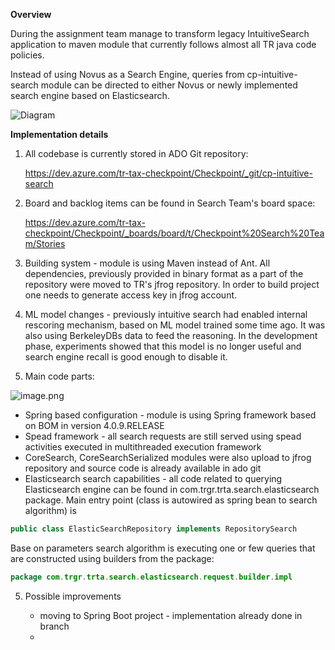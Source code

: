 **Overview**

During the assignment team manage to transform legacy IntuitiveSearch application to maven module that currently follows almost all TR java code policies.

Instead of using Novus as a Search Engine, queries from cp-intuitive-search module can be directed to either Novus or newly implemented search engine based on Elasticsearch. 

![Diagram](/.attachments/image-ce7e30c3-f50c-478b-947e-e7e81f573c0e.png)

**Implementation details**

1. All codebase is currently stored in ADO Git repository:

   https://dev.azure.com/tr-tax-checkpoint/Checkpoint/_git/cp-intuitive-search

2. Board and backlog items can be found in Search Team's board space:

   https://dev.azure.com/tr-tax-checkpoint/Checkpoint/_boards/board/t/Checkpoint%20Search%20Team/Stories

3. Building system - module is using Maven instead of Ant. All dependencies, previously provided in binary format as a part of the repository were moved to TR's jfrog repository. In order to build project one needs to generate access key in jfrog account.

4. ML model changes - previously intuitive search had enabled internal rescoring mechanism, based on ML model trained some time ago. It was also using BerkeleyDBs data to feed the reasoning. In the development phase, experiments showed that this model is no longer useful and search engine recall is good enough to disable it.

4. Main code parts:

![image.png](/.attachments/image-0b648781-4d96-4b8e-8fc3-65b132b07b59.png)
 
   - Spring based configuration - module is using Spring framework based on BOM in version 4.0.9.RELEASE
   - Spead framework - all search requests are still served using spead activities executed in multithreaded execution framework 
   - CoreSearch, CoreSearchSerialized modules were also upload to jfrog repository and source code is already available in ado git
   - Elasticsearch search capabilities - all code related to querying Elasticsearch engine can be found in com.trgr.trta.search.elasticsearch package. Main entry point (class is autowired as spring bean to search algorithm) is 

```java
public class ElasticSearchRepository implements RepositorySearch
```

Base on parameters search algorithm is executing one or few queries that are constructed using builders from the package:

```java
package com.trgr.trta.search.elasticsearch.request.builder.impl
```
    
5. Possible improvements

   - moving to Spring Boot project - implementation already done in branch
   - 


